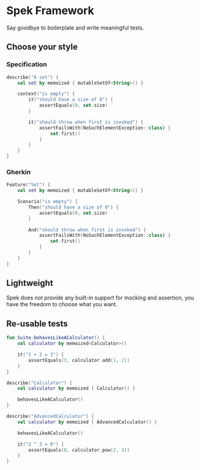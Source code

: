 # Spek Framework
Say goodbye to boilerplate and write meaningful tests.

## Choose your style
### Specification
```kotlin
describe("A set") {
    val set by memoized { mutableSetOf<String>() }

    context("is empty") {
        it("should have a size of 0") {
            assertEquals(0, set.size)
        }

        it("should throw when first is invoked") {
            assertFailsWith(NoSuchElementException::class) {
                set.first()
            }
        }
    }
}
```

### Gherkin
```kotlin
Feature("Set") {
    val set by memoized { mutableSetOf<String>() }

    Scenario("is empty") {
        Then("should have a size of 0") {
            assertEquals(0, set.size)
        }

        And("should throw when first is invoked") {
            assertFailsWith(NoSuchElementException::class) {
                set.first()
            }
        }
    }
}
```

## Lightweight
Spek does not provide any built-in support for mocking and assertion, you have the freedom to choose what you want.

## Re-usable tests
```kotlin
fun Suite.behavesLikeACalculator() {
    val calculator by memoized<Calculator>()

    it("1 + 2 = 3") {
        assertEquals(3, calculator.add(1, 2))
    }
}

describe("Calculator") {
    val calculator by memoized { Calculator() }

    behavesLikeACalculator()
}

describe("AdvancedCalculator") {
    val calculator by memoized { AdvancedCalculator() }

    behavesLikeACalculator()

    it("2 ^ 3 = 8") {
        assertEquals(8, calculator.pow(2, 3))
    }
}
```
